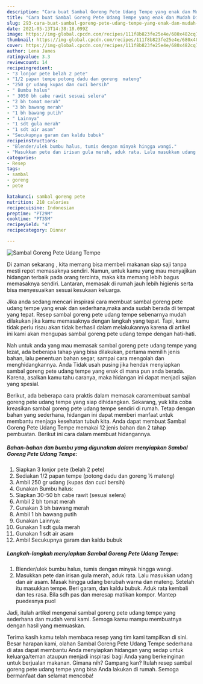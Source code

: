 ```yaml
---
description: "Cara buat Sambal Goreng Pete Udang Tempe yang enak dan Mudah Dibuat"
title: "Cara buat Sambal Goreng Pete Udang Tempe yang enak dan Mudah Dibuat"
slug: 293-cara-buat-sambal-goreng-pete-udang-tempe-yang-enak-dan-mudah-dibuat
date: 2021-05-13T14:38:18.099Z
image: https://img-global.cpcdn.com/recipes/111f8b823fe25e4e/680x482cq70/sambal-goreng-pete-udang-tempe-foto-resep-utama.jpg
thumbnail: https://img-global.cpcdn.com/recipes/111f8b823fe25e4e/680x482cq70/sambal-goreng-pete-udang-tempe-foto-resep-utama.jpg
cover: https://img-global.cpcdn.com/recipes/111f8b823fe25e4e/680x482cq70/sambal-goreng-pete-udang-tempe-foto-resep-utama.jpg
author: Lena James
ratingvalue: 3.3
reviewcount: 14
recipeingredient:
- "3 lonjor pete belah 2 pete"
- "1/2 papan tempe potong dadu dan goreng  mateng"
- "250 gr udang kupas dan cuci bersih"
- " Bumbu halus"
- " 3050 bh cabe rawit sesuai selera"
- "2 bh tomat merah"
- "3 bh bawang merah"
- "1 bh bawang putih"
- " Lainnya"
- "1 sdt gula merah"
- "1 sdt air asam"
- "Secukupnya garam dan kaldu bubuk"
recipeinstructions:
- "Blender/ulek bumbu halus, tumis dengan minyak hingga wangi."
- "Masukkan pete dan irisan gula merah, aduk rata. Lalu masukkan udang dan air asam. Masak hingga udang berubah warna dan mateng. Setelah itu masukkan tempe. Beri garam, dan kaldu bubuk. Aduk rata kembali dan tes rasa. Bila sdh pas dan meresap matikan kompor. Mantep puedesnya puol"
categories:
- Resep
tags:
- sambal
- goreng
- pete

katakunci: sambal goreng pete 
nutrition: 218 calories
recipecuisine: Indonesian
preptime: "PT29M"
cooktime: "PT35M"
recipeyield: "4"
recipecategory: Dinner

---
```



![Sambal Goreng Pete Udang Tempe](https://img-global.cpcdn.com/recipes/111f8b823fe25e4e/680x482cq70/sambal-goreng-pete-udang-tempe-foto-resep-utama.jpg)

Di zaman  sekarang , kita memang bisa membeli makanan siap saji tanpa mesti repot memasaknya sendiri. Namun, untuk kamu yang mau menyajikan hidangan terbaik pada orang tercinta, maka kita memang lebih bagus memasaknya sendiri. Lantaran, memasak di rumah jauh lebih higienis serta bisa menyesuaikan sesuai kesukaan keluarga.

Jika anda sedang mencari inspirasi cara membuat sambal goreng pete udang tempe yang enak dan sederhana,maka anda sudah berada di tempat yang tepat. Resep sambal goreng pete udang tempe  sebenarnya mudah dilakukan jika kamu memasaknya dengan langkah yang tepat. Tapi, kamu tidak perlu risau akan tidak berhasil dalam melakukannya 
karena di artikel ini kami akan mengupas sambal goreng pete udang tempe dengan hati-hati.  



Nah untuk anda yang mau memasak sambal goreng pete udang tempe yang lezat, ada beberapa tahap yang bisa dilakukan, pertama memilih jenis bahan, lalu penentuan bahan segar, sampai cara mengolah dan menghidangkannya. Anda Tidak usah pusing jika hendak menyiapkan sambal goreng pete udang tempe yang enak di mana pun anda berada. Karena, asalkan kamu  tahu caranya, maka hidangan ini dapat menjadi sajian yang spesial.

Berikut, ada beberapa cara praktis  dalam memasak caramembuat sambal goreng pete udang tempe yang siap dihidangkan. Sekarang, yuk kita coba kreasikan sambal goreng pete udang tempe sendiri di rumah. Tetap dengan bahan yang sederhana, hidangan ini dapat memberi manfaat untuk membantu menjaga kesehatan tubuh kita. Anda dapat membuat Sambal Goreng Pete Udang Tempe memakai 12 jenis bahan dan 2 tahap pembuatan. Berikut ini cara dalam membuat hidangannya.

<!--inarticleads1-->

##### Bahan-bahan dan bumbu yang digunakan dalam menyiapkan Sambal Goreng Pete Udang Tempe:

1. Siapkan 3 lonjor pete (belah 2 pete)
1. Sediakan 1/2 papan tempe (potong dadu dan goreng ½ mateng)
1. Ambil 250 gr udang (kupas dan cuci bersih)
1. Gunakan  Bumbu halus:
1. Siapkan  30-50 bh cabe rawit (sesuai selera)
1. Ambil 2 bh tomat merah
1. Gunakan 3 bh bawang merah
1. Ambil 1 bh bawang putih
1. Gunakan  Lainnya:
1. Gunakan 1 sdt gula merah
1. Gunakan 1 sdt air asam
1. Ambil Secukupnya garam dan kaldu bubuk




<!--inarticleads2-->

##### Langkah-langkah menyiapkan Sambal Goreng Pete Udang Tempe:

1. Blender/ulek bumbu halus, tumis dengan minyak hingga wangi.
1. Masukkan pete dan irisan gula merah, aduk rata. Lalu masukkan udang dan air asam. Masak hingga udang berubah warna dan mateng. Setelah itu masukkan tempe. Beri garam, dan kaldu bubuk. Aduk rata kembali dan tes rasa. Bila sdh pas dan meresap matikan kompor. Mantep puedesnya puol




Jadi, itulah artikel mengenai  sambal goreng pete udang tempe  yang sederhana dan mudah versi kami. Semoga kamu mampu membuatnya dengan hasil yang memuaskan. 

Terima kasih kamu telah membaca resep yang tim kami tampilkan di sini. Besar harapan kami, olahan  Sambal Goreng Pete Udang Tempe sederhana di atas dapat membantu Anda menyiapkan hidangan yang sedap untuk keluarga/teman ataupun menjadi inspirasi bagi Anda yang berkeinginan untuk berjualan makanan. Gimana nih? Gampang kan? Itulah resep sambal goreng pete udang tempe yang bisa Anda lakukan di rumah. Semoga bermanfaat dan selamat mencoba!

